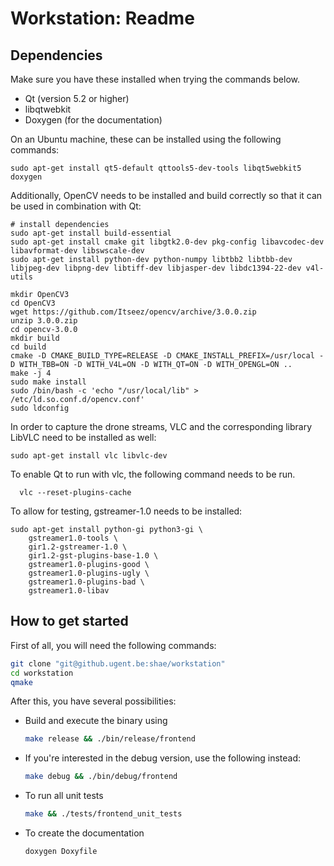 # Workstation: Readme

## Dependencies
Make sure you have these installed when trying the commands below.
* Qt (version 5.2 or higher)
* libqtwebkit
* Doxygen (for the documentation)

On an Ubuntu machine, these can be installed using the following commands:
```
sudo apt-get install qt5-default qttools5-dev-tools libqt5webkit5 doxygen
```

Additionally, OpenCV needs to be installed and build correctly so that it can be used in combination with Qt:
```
# install dependencies
sudo apt-get install build-essential
sudo apt-get install cmake git libgtk2.0-dev pkg-config libavcodec-dev libavformat-dev libswscale-dev
sudo apt-get install python-dev python-numpy libtbb2 libtbb-dev libjpeg-dev libpng-dev libtiff-dev libjasper-dev libdc1394-22-dev v4l-utils

mkdir OpenCV3
cd OpenCV3
wget https://github.com/Itseez/opencv/archive/3.0.0.zip
unzip 3.0.0.zip
cd opencv-3.0.0
mkdir build
cd build
cmake -D CMAKE_BUILD_TYPE=RELEASE -D CMAKE_INSTALL_PREFIX=/usr/local -D WITH_TBB=ON -D WITH_V4L=ON -D WITH_QT=ON -D WITH_OPENGL=ON ..
make -j 4
sudo make install
sudo /bin/bash -c 'echo "/usr/local/lib" > /etc/ld.so.conf.d/opencv.conf'
sudo ldconfig
```
In order to capture the drone streams, VLC and the corresponding library LibVLC need to be installed as well:
```
sudo apt-get install vlc libvlc-dev
```
To enable Qt to run with vlc, the following command needs to be run.
```
  vlc --reset-plugins-cache
```
To allow for testing, gstreamer-1.0 needs to be installed:
```
sudo apt-get install python-gi python3-gi \
    gstreamer1.0-tools \
    gir1.2-gstreamer-1.0 \
    gir1.2-gst-plugins-base-1.0 \
    gstreamer1.0-plugins-good \
    gstreamer1.0-plugins-ugly \
    gstreamer1.0-plugins-bad \
    gstreamer1.0-libav
```


## How to get started
First of all, you will need the following commands:
```bash
git clone "git@github.ugent.be:shae/workstation"
cd workstation
qmake
```

After this, you have several possibilities:
* Build and execute the binary using
  ```bash
  make release && ./bin/release/frontend
  ```
* If you're interested in the debug version, use the following instead:
  ```bash
  make debug && ./bin/debug/frontend
  ```
* To run all unit tests
  ```bash
  make && ./tests/frontend_unit_tests
  ```
* To create the documentation
  ```bash
  doxygen Doxyfile
  ```


